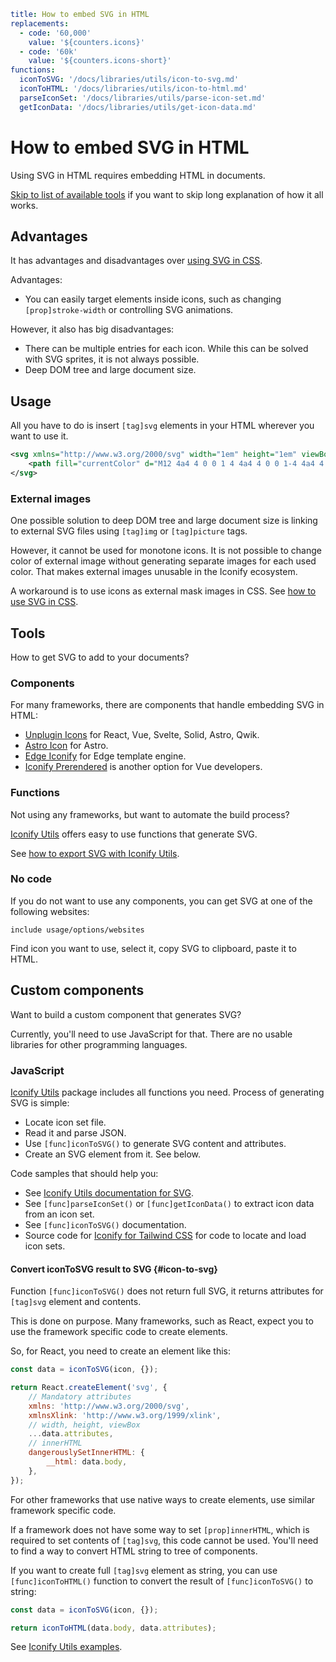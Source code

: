 ```yaml
title: How to embed SVG in HTML
replacements:
  - code: '60,000'
    value: '${counters.icons}'
  - code: '60k'
    value: '${counters.icons-short}'
functions:
  iconToSVG: '/docs/libraries/utils/icon-to-svg.md'
  iconToHTML: '/docs/libraries/utils/icon-to-html.md'
  parseIconSet: '/docs/libraries/utils/parse-icon-set.md'
  getIconData: '/docs/libraries/utils/get-icon-data.md'
```

# How to embed SVG in HTML

Using SVG in HTML requires embedding HTML in documents.

[Skip to list of available tools](#tools) if you want to skip long explanation of how it all works.

## Advantages

It has advantages and disadvantages over [using SVG in CSS](../css/index.md).

Advantages:

- You can easily target elements inside icons, such as changing `[prop]stroke-width` or controlling SVG animations.

However, it also has big disadvantages:

- There can be multiple entries for each icon. While this can be solved with SVG sprites, it is not always possible.
- Deep DOM tree and large document size.

## Usage

All you have to do is insert `[tag]svg` elements in your HTML wherever you want to use it.

```svg
<svg xmlns="http://www.w3.org/2000/svg" width="1em" height="1em" viewBox="0 0 24 24">
    <path fill="currentColor" d="M12 4a4 4 0 0 1 4 4a4 4 0 0 1-4 4a4 4 0 0 1-4-4a4 4 0 0 1 4-4m0 10c4.42 0 8 1.79 8 4v2H4v-2c0-2.21 3.58-4 8-4Z"/>
</svg>
```

### External images

One possible solution to deep DOM tree and large document size is linking to external SVG files using `[tag]img` or `[tag]picture` tags.

However, it cannot be used for monotone icons. It is not possible to change color of external image without generating separate images for each used color. That makes external images unusable in the Iconify ecosystem.

A workaround is to use icons as external mask images in CSS. See [how to use SVG in CSS](../css/index.md).

## Tools

How to get SVG to add to your documents?

### Components

For many frameworks, there are components that handle embedding SVG in HTML:

- [Unplugin Icons](./unplugin/index.md) for React, Vue, Svelte, Solid, Astro, Qwik.
- [Astro Icon](./astro/index.md) for Astro.
- [Edge Iconify](https://github.com/edge-js/edge-iconify) for Edge template engine.
- [Iconify Prerendered](https://github.com/cawa-93/iconify-prerendered) is another option for Vue developers.

### Functions

Not using any frameworks, but want to automate the build process?

[Iconify Utils](/docs/libraries/utils/index.md) offers easy to use functions that generate SVG.

See [how to export SVG with Iconify Utils](./utils/index.md).

### No code

If you do not want to use any components, you can get SVG at one of the following websites:

`include usage/options/websites`

Find icon you want to use, select it, copy SVG to clipboard, paste it to HTML.

## Custom components

Want to build a custom component that generates SVG?

Currently, you'll need to use JavaScript for that. There are no usable libraries for other programming languages.

### JavaScript

[Iconify Utils](/docs/libraries/utils/index.md) package includes all functions you need. Process of generating SVG is simple:

- Locate icon set file.
- Read it and parse JSON.
- Use `[func]iconToSVG()` to generate SVG content and attributes.
- Create an SVG element from it. See below.

Code samples that should help you:

- See [Iconify Utils documentation for SVG](./utils/index.md).
- See `[func]parseIconSet()` or `[func]getIconData()` to extract icon data from an icon set.
- See `[func]iconToSVG()` documentation.
- Source code for [Iconify for Tailwind CSS](https://github.com/iconify/iconify/tree/main/plugins/tailwind) for code to locate and load icon sets.

#### Convert iconToSVG result to SVG {#icon-to-svg}

Function `[func]iconToSVG()` does not return full SVG, it returns attributes for `[tag]svg` element and contents.

This is done on purpose. Many frameworks, such as React, expect you to use the framework specific code to create elements.

So, for React, you need to create an element like this:

```js
const data = iconToSVG(icon, {});

return React.createElement('svg', {
	// Mandatory attributes
	xmlns: 'http://www.w3.org/2000/svg',
	xmlnsXlink: 'http://www.w3.org/1999/xlink',
	// width, height, viewBox
	...data.attributes,
	// innerHTML
	dangerouslySetInnerHTML: {
		__html: data.body,
	},
});
```

For other frameworks that use native ways to create elements, use similar framework specific code.

If a framework does not have some way to set `[prop]innerHTML`, which is required to set contents of `[tag]svg`, this code cannot be used. You'll need to find a way to convert HTML string to tree of components.

If you want to create full `[tag]svg` element as string, you can use `[func]iconToHTML()` function to convert the result of `[func]iconToSVG()` to string:

```js
const data = iconToSVG(icon, {});

return iconToHTML(data.body, data.attributes);
```

See [Iconify Utils examples](./utils/index.md).
